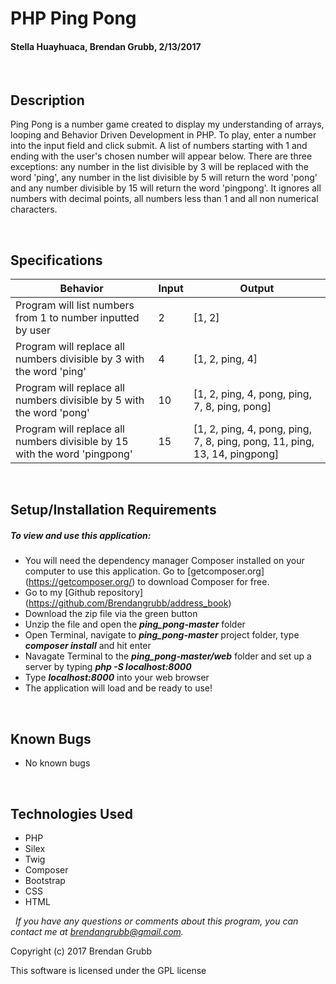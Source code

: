 # **PHP Ping Pong**
#### Stella Huayhuaca, Brendan Grubb, 2/13/2017

&nbsp;
## Description

Ping Pong is a number game created to display my understanding of arrays, looping and Behavior Driven Development in PHP. To play, enter a number into the input field and click submit. A list of numbers starting with 1 and ending with the user's chosen number will appear below. There are three exceptions: any number in the list divisible by 3 will be replaced with the word 'ping', any number in the list divisible by 5 will return the word 'pong' and any number divisible by 15 will return the word 'pingpong'. It ignores all numbers with decimal points, all numbers less than 1 and all non numerical characters.


&nbsp;
## Specifications

|Behavior|Input|Output|
|--------|-----|------|
| Program will list numbers from 1 to number inputted by user | 2 | [1, 2] |   
| Program will replace all numbers divisible by 3 with the word 'ping' | 4 | [1, 2, ping, 4] |
| Program will replace all numbers divisible by 5 with the word 'pong' | 10 | [1, 2, ping, 4, pong, ping, 7, 8, ping, pong] |
| Program will replace all numbers divisible by 15 with the word 'pingpong' | 15 | [1, 2, ping, 4, pong, ping, 7, 8, ping, pong, 11, ping, 13, 14, pingpong] |



&nbsp;
## Setup/Installation Requirements
##### _To view and use this application:_
* You will need the dependency manager Composer installed on your computer to use this application. Go to [getcomposer.org] (https://getcomposer.org/) to download Composer for free.
* Go to my [Github repository] (https://github.com/Brendangrubb/address_book)
* Download the zip file via the green button
* Unzip the file and open the **_ping_pong-master_** folder
* Open Terminal, navigate to **_ping_pong-master_** project folder, type **_composer install_** and hit enter
* Navagate Terminal to the **_ping_pong-master/web_** folder and set up a server by typing **_php -S localhost:8000_**
* Type **_localhost:8000_** into your web browser
* The application will load and be ready to use!

&nbsp;
## Known Bugs
* No known bugs

&nbsp;
## Technologies Used
* PHP
* Silex
* Twig
* Composer
* Bootstrap
* CSS
* HTML

&nbsp;
_If you have any questions or comments about this program, you can contact me at [brendangrubb@gmail.com](mailto:brendangrubb@gmail.com)._

Copyright (c) 2017 Brendan Grubb

This software is licensed under the GPL license
